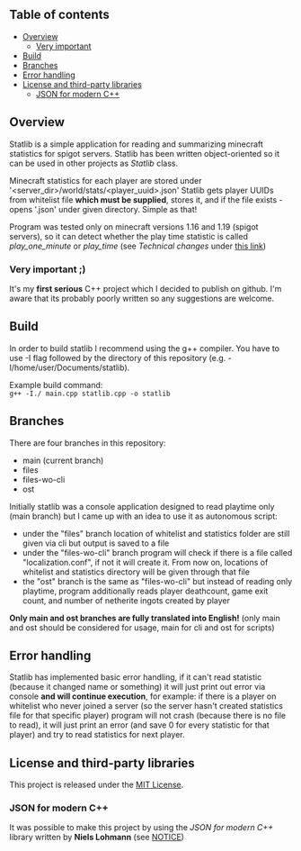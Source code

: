 ## Table of contents
- [Overview](#overview)
  - [Very important](#very-important-)
- [Build](#build)
- [Branches](#branches)
- [Error handling](#error-handling)
- [License and third-party libraries](#license-and-third-party-libraries)
  - [JSON for modern C++](#JSON-for-modern-c)
## Overview
Statlib is a simple application for reading and summarizing minecraft statistics for spigot servers. Statlib has been written object-oriented so it can be used in other projects as _Statlib_ class.

Minecraft statistics for each player are stored under '<server_dir>/world/stats/<player_uuid>.json'
Statlib gets player UUIDs from whitelist file **which must be supplied**, stores it, and if the file exists - opens '<uuid>.json' under given directory.
Simple as that!

Program was tested only on minecraft versions 1.16 and 1.19 (spigot servers), so it can detect whether the play time statistic is called _play_one_minute_ or _play_time_ (see _Technical changes_ under [this link](https://www.minecraft.net/en-us/article/minecraft-snapshot-21w16a))

### Very important ;)  
It's my **first serious** C++ project which I decided to publish on github. I'm aware that its probably poorly written so any suggestions are welcome.
## Build
In order to build statlib I recommend using the g++ compiler. You have to use -I flag followed by the directory of this repository (e.g. -I/home/user/Documents/statlib).

Example build command:  
```g++ -I./ main.cpp statlib.cpp -o statlib```
## Branches
There are four branches in this repository:
- main (current branch)
- files
- files-wo-cli
- ost

Initially statlib was a console application designed to read playtime only (main branch) but I came up with an idea to use it as autonomous script:  
- under the "files" branch location of whitelist and statistics folder are still given via cli but output is saved to a file
- under the "files-wo-cli" branch program will check if there is a file called "localization.conf", if not it will create it. From now on, locations of whitelist and statistics directory will be given through that file
- the "ost" branch is the same as "files-wo-cli" but instead of reading only playtime, program additionally reads player deathcount, game exit count, and number of netherite ingots created by player

**Only main and ost branches are fully translated into English!** (only main and ost should be considered for usage, main for cli and ost for scripts)
## Error handling
Statlib has implemented basic error handling, if it can't read statistic (because it changed name or something) it will just print out error via console **and will continue execution**, for example: if there is a player on whitelist who never joined a server (so the server hasn't created statistics file for that specific player) program will not crash (because there is no file to read), it will just print an error (and save 0 for every statistic for that player) and try to read statistics for next player.
## License and third-party libraries
This project is released under the [MIT License](https://github.com/Wrongcosine3024/statlib/blob/main/LICENSE).
### JSON for modern C++
It was possible to make this project by using the _JSON for modern C++_ library written by **Niels Lohmann** (see [NOTICE](https://github.com/Wrongcosine3024/statlib/blob/main/NOTICE))
